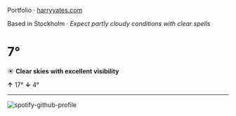 Portfolio · [harryyates.com](https://harryyates.com)

<!-- WEATHER_START -->
Based in Stockholm · *Expect partly cloudy conditions with clear spells*

# 7°
☀️ **Clear skies with excellent visibility**

**↑** 17° **↓** 4°

---
<!-- WEATHER_END -->

<p align="left">
  <a>
    <img src="https://spotify-github-profile.kittinanx.com/api/view?uid=bigbello&cover_image=true&theme=natemoo-re&show_offline=true&background_color=121212&interchange=false&bar_color=53b14f&bar_color_cover=false" alt="spotify-github-profile">
  </a>
</p>